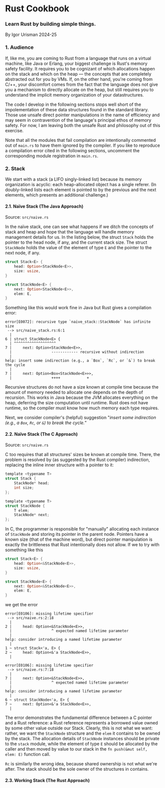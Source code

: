 # Rust Cookbook
### Learn Rust by building simple things.
By Igor Urisman 2024-25

### 1. Audience
If, like me, you are coming to Rust from a language that runs on a virtual
machine, like Java or Erlang, your biggest challenge is Rust's memory safety
facility. It requires you to be cognizant of which allocations happen on
the stack and which on the heap — the concepts that are completely abstracted
out for you by VMs. If, on the other hand, you're coming from C/++, your discomfort
comes from the fact that the language does not give you a mechanism
to directly allocate on the heap, but still requires you to understand the implicit
memory organization of your datastructures.

The code I develop in the following sections stops well short of the impolementation of
these data structures found in the standard library. Those use unsafe direct pointer 
manipulations in the name of efficiency and may seem
in contravention of the language's principal ethos of memory safety. For now,
I am leaving both the unsafe Rust and philosophy out of this exercise.

Note that all the modules that fail compilation are intentionally commented out of `main.rs`
to have them ignored by the compiler. If you like to reproduce a compilation error cited
in the following sections, uncomment the corresponding module registration in `main.rs`.

### 2. Stack
We start with a stack (a LIFO singly-linked list) because its memory 
organization is acyclic: each heap-allocated object has a single referer.
(In doubly-linked lists each element is pointed to by the previous and the next
elements, which presents an additional challenge.)

#### 2.1. Naïve Stack (The Java Approach)
Source: `src/naive.rs`

In the naïve stack, one can see what happens if we ditch the concepts of stack and heap
and hope that the language will handle memory management details for us. In the listing below,
the struct `Stack` holds the pointer to the head node, if any, and the current stack size.
The struct `StackNode` holds the value of the element of type `E` and the pointer to the next node,
if any.

```rust
struct Stack<E> {
    head: Option<StackNode<E>>,
    size: usize,
}

struct StackNode<E> {
    next: Option<StackNode<E>>,
    elem: E,
}
```
 Something like this would work fine in Java but Rust gives a compilation error:

```text
error[E0072]: recursive type `naive_stack::StackNode` has infinite size
 --> src/naive_stack.rs:6:1
  |
6 | struct StackNode<E> {
  | ^^^^^^^^^^^^^^^^^^^
7 |     next: Option<StackNode<E>>,
  |                  ------------ recursive without indirection
  |
help: insert some indirection (e.g., a `Box`, `Rc`, or `&`) to break the cycle
  |
7 |     next: Option<Box<StackNode<E>>>,
  |                  ++++            +
```

Recursive structures do not have a size known at compile time because the amount of memory needed
to allocate one depends on the depth of recursion. This works in Java because the JVM allocates 
everything on the heap, deferring the size computation until runtime. 
Rust does not have runtime, so the compiler must know how much memory each type requires.

Next, we consider compiler's (helpful) suggestion "_insert some indirection 
(e.g., a `Box`, `Rc`, or `&`) to break the cycle._"

#### 2.2. Naïve Stack (The C Approach)
Source: `src/naive.rs`

C too requires that all structures' sizes be known at compile time. There, the problem is resolved by
(as suggested by the Rust compiler) indirection, replacing the inline inner structure with a pointer 
to it:

```C
template <typename T>
struct Stack {
    StackNode* head;
    int size;
};

template <typename T>
struct StackNode {
    T elem;
    StackNode* next;
};
```

In C, the programmer is responsible for "manually" allocating each instance of `StackNode` and
storing its pointer in the parent node. Pointers have a known size (that of the machine word),
but direct pointer manipulation is exactly the brittleness that Rust intentionally does not
allow. If we to try with something like this

```rust
struct Stack<E> {
    head: Option<&StackNode<E>>,
    size: usize,
}

struct StackNode<E> {
    next: Option<&StackNode<E>>,
    elem: E,
}
```

we get the error

```text
error[E0106]: missing lifetime specifier
 --> src/naive.rs:2:18
  |
2 |     head: Option<&StackNode<E>>,
  |                  ^ expected named lifetime parameter
  |
help: consider introducing a named lifetime parameter
  |
1 ~ struct Stack<'a, E> {
2 ~     head: Option<&'a StackNode<E>>,
  |

error[E0106]: missing lifetime specifier
 --> src/naive.rs:7:18
  |
7 |     next: Option<&StackNode<E>>,
  |                  ^ expected named lifetime parameter
  |
help: consider introducing a named lifetime parameter
  |
6 ~ struct StackNode<'a, E> {
7 ~     next: Option<&'a StackNode<E>>,
  |
```

The error demonstrates the fundamental difference between a C pointer and a Rust reference: 
a Rust reference represents a borrowed value owned by some other value outside our Stack. 
Clearly, this is not what we want: rather, we want the `StackNode` structure and the `elem` 
it contains to be owned by the stack. The allocation details of `StackNode` instances
should be private to the `stack` module, while the element of type `E` should be
allocated by the caller and then moved by value to our stack in the `fn push(&mut self, elem: E)`
function call.

`Rc` is similarly the wrong idea, because shared ownership is not what we're after. The stack should be
the sole owner of the structures in contains.

#### 2.3. Working Stack (The Rust Approach)